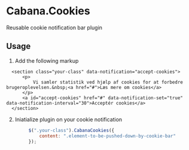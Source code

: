 # Cabana.Cookies

Reusable cookie notification bar plugin 

## Usage

1. Add the following markup
  
  ```
    <section class="your-class" data-notification="accept-cookies">
        <p>
            Vi samler statistik ved hjælp af cookies for at forbedre brugeroplevelsen.&nbsp;<a href="#">Læs mere om cookies</a>
        </p>
        <a id="accept-cookies" href="#" data-notification-set="true" data-notification-interval="30">Acceptér cookies</a>
    </section>
  ```
  
2. Iniatialize plugin on your cookie notification

   ```javascript 
    	$(".your-class").CabanaCookies({
    		content: ".element-to-be-pushed-down-by-cookie-bar"
    	});
    ```
